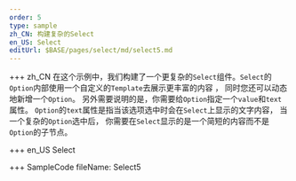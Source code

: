 ```yaml
--- 
order: 5
type: sample
zh_CN: 构建复杂的Select
en_US: Select
editUrl: $BASE/pages/select/md/select5.md
---
```


+++ zh_CN
在这个示例中，我们构建了一个更复杂的<Code>Select</Code>组件。<Code>Select</Code>的<Code>Option</Code>内部使用一个自定义的<Code>Template</Code>去展示更丰富的内容 ，
同时您还可以动态地新增一个<Code>Option</Code>。 另外需要说明的是，你需要给<Code>Option</Code>指定一个<Code>value</Code>和<Code>text</Code>属性。
<Code>Option</Code>的<Code>text</Code>属性是指当该选项选中时会在<Code>Select</Code>上显示的文字内容， 当一个复杂的<Code>Option</Code>选中后，
你需要在<Code>Select</Code>显示的是一个简短的内容而不是<Code>Option</Code>的子节点。

+++ en_US
Select

+++ SampleCode
fileName: Select5
